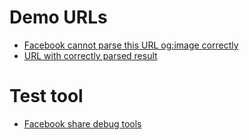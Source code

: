 # Demo URLs
* [Facebook cannot parse this URL og:image correctly](https://yongyuh.github.io/Facebook-share-preview-test/parse-fail.html)
* [URL with correctly parsed result](https://yongyuh.github.io/Facebook-share-preview-test/parsed.html)

# Test tool
* [Facebook share debug tools](https://developers.facebook.com/tools/debug/)